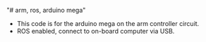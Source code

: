 "# arm, ros, arduino mega" 
- This code is for the arduino mega on the arm controller circuit.
- ROS enabled, connect to on-board computer via USB.
